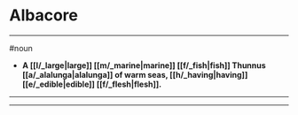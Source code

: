 # Albacore
---
#noun
- **A [[l/_large|large]] [[m/_marine|marine]] [[f/_fish|fish]] Thunnus [[a/_alalunga|alalunga]] of warm seas, [[h/_having|having]] [[e/_edible|edible]] [[f/_flesh|flesh]].**
---
---
